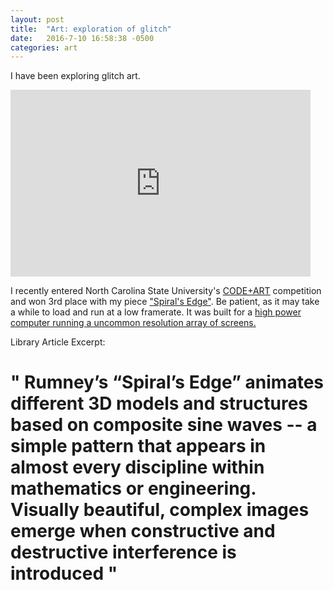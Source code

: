 ```yaml
---
layout: post
title:  "Art: exploration of glitch"
date:   2016-7-10 16:58:38 -0500
categories: art
---
```

I have been exploring glitch art. 

<iframe src="https://docs.google.com/presentation/d/e/2PACX-1vSFiaHi11AZNQsmnFaxLFFpg7UKQcCYk5b4Ian_jF6E82PPLLfuHCAFwyWEI2dFa93YJbg63T34pn3G/embed?start=true&loop=true&delayms=5000" frameborder="0" width="480" height="299" allowfullscreen="true" mozallowfullscreen="true" webkitallowfullscreen="true"></iframe>


I recently entered North Carolina State University's [CODE+ART][codeartinfo] competition and won 3rd place with my piece ["Spiral's Edge"][myentry]. Be patient, as it may take a while to load and run at a low framerate. It was built for a [high power computer running a uncommon resolution array of screens.][artwall]




Library Article Excerpt:

# "    Rumney’s “Spiral’s Edge” animates different 3D models and structures based on composite sine waves -- a simple pattern that appears in almost every discipline within mathematics or engineering. Visually beautiful, complex images emerge when constructive and destructive interference is introduced     "



[myentry]: http://lucasrumney94.github.io/codeartv3/
[codeartinfo]: https://www.lib.ncsu.edu/codeart
[artwall]: https://www.lib.ncsu.edu/spaces/artwall

